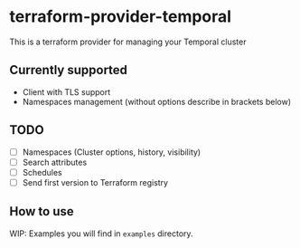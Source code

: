 # terraform-provider-temporal

This is a terraform provider for managing your Temporal cluster

## Currently supported
- Client with TLS support
- Namespaces management (without options describe in brackets below)

## TODO
- [ ] Namespaces (Cluster options, history, visibility)
- [ ] Search attributes
- [ ] Schedules
- [ ] Send first version to Terraform registry

## How to use

WIP: Examples you will find in `examples` directory.